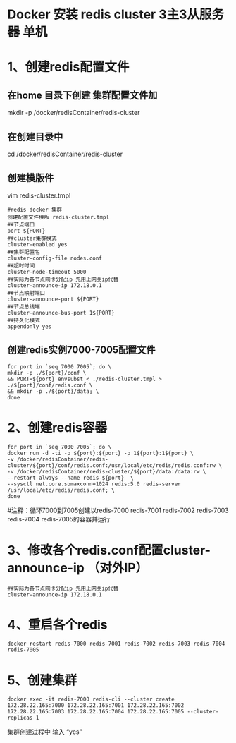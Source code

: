 # Docker 安装 redis cluster 3主3从服务器 单机

# 1、创建redis配置文件
## 在home 目录下创建 集群配置文件加
mkdir -p /docker/redisContainer/redis-cluster 
## 在创建目录中
cd /docker/redisContainer/redis-cluster 
## 创建模版件
vim redis-cluster.tmpl 

    #redis docker 集群  
    创建配置文件模版 redis-cluster.tmpl  
    ##节点端口  
    port ${PORT}  
	##cluster集群模式  
	cluster-enabled yes  
	##集群配置名  
	cluster-config-file nodes.conf  
	##超时时间  
	cluster-node-timeout 5000  
	##实际为各节点网卡分配ip 先用上网关ip代替  
	cluster-announce-ip 172.18.0.1  
	##节点映射端口  
	cluster-announce-port ${PORT}  
	##节点总线端  
	cluster-announce-bus-port 1${PORT}  
	##持久化模式  
	appendonly yes  
## 创建redis实例7000-7005配置文件  
	for port in `seq 7000 7005`; do \
	mkdir -p ./${port}/conf \
	&& PORT=${port} envsubst < ./redis-cluster.tmpl > ./${port}/conf/redis.conf \
	&& mkdir -p ./${port}/data; \
	done
# 2、创建redis容器
	for port in `seq 7000 7005`; do \
	docker run -d -ti -p ${port}:${port} -p 1${port}:1${port} \
	-v /docker/redisContainer/redis-cluster/${port}/conf/redis.conf:/usr/local/etc/redis/redis.conf:rw \
	-v /docker/redisContainer/redis-cluster/${port}/data:/data:rw \
	--restart always --name redis-${port}  \
	--sysctl net.core.somaxconn=1024 redis:5.0 redis-server /usr/local/etc/redis/redis.conf; \
	done
#注释：循环7000到7005创建以redis-7000 redis-7001 redis-7002 redis-7003 redis-7004 redis-7005的容器并运行
# 3、修改各个redis.conf配置cluster-announce-ip （对外IP） 
	##实际为各节点网卡分配ip 先用上网关ip代替  
	cluster-announce-ip 172.18.0.1
# 4、重启各个redis
	docker restart redis-7000 redis-7001 redis-7002 redis-7003 redis-7004 redis-7005
# 5、创建集群
	docker exec -it redis-7000 redis-cli --cluster create 172.28.22.165:7000 172.28.22.165:7001 172.28.22.165:7002 172.28.22.165:7003 172.28.22.165:7004 172.28.22.165:7005 --cluster-replicas 1

集群创建过程中 输入 “yes”
